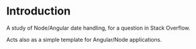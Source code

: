 
# Introduction

A study of Node/Angular date handling, for a question in Stack Overflow.

Acts also as a simple template for Angular/Node applications.
